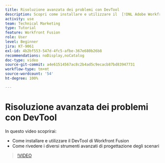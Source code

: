 ```yaml
---
title: Risoluzione avanzata dei problemi con DevTool
description: Scopri come installare e utilizzare il  [!DNL Adobe Workfront Fusion dev tool] e rivedere i diversi strumenti avanzati di progettazione degli scenari inclusi.
activity: use
team: Technical Marketing
type: Tutorial
feature: Workfront Fusion
role: User
level: Beginner
jira: KT-9061
exl-id: 4b2bf553-547d-4fc5-afbe-367e680b26b8
recommendations: noDisplay,noCatalog
doc-type: video
source-git-commit: a4e61514567ac8c2b4ad5c9ecacb87bd83947731
workflow-type: tm+mt
source-wordcount: '54'
ht-degree: 100%

---
```


# Risoluzione avanzata dei problemi con DevTool

In questo video scoprirai:

* Come installare e utilizzare il DevTool di Workfront Fusion
* Come rivedere i diversi strumenti avanzati di progettazione degli scenari

>[!VIDEO](https://video.tv.adobe.com/v/335302/?quality=12&learn=on)

